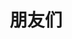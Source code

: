 ---
title: 朋友们
slug: "links"
links:
  - title: 黑墨水鱼
    description: 水族馆
    website: https://aquarium39.moe/
    image: https://aquarium39.moe/images/green_hucfe397aa1f9bbdf54c031f3998449e9a_2721651_2048x0_resize_q75_h2_box.webp
  - title: Kirin
    description: Kirin's Backspace
    website: https://9baka.moe/zh/
    image: https://9baka.moe/images/avatar.jpg
  - title: Isoheptane
    description: 工程师猫娘
    website: https://blog.cascade.moe/
    image: https://blog.cascade.moe/images/avatar.webp
  - title: Harkerbest
    description: Try your best,do your best
    website: https://www.harkerbest.cn/
    image: https://www.harkerbest.cn/wp-content/uploads/2023/07/cropped-%E6%96%B0%E5%A4%B4%E5%83%8F%E5%A3%81%E7%BA%B84x%E4%BF%AE%E5%A4%8D-scaled-1.jpg
  - title: Hao_Tian的折腾日志
    description: 一个兼具日常向和技术向的小站
    website: https://www.haotian22.top/
    image: https://www.haotian22.top/img/head.jpg
  - title: LZC.app
    description: LZC.app's Blog
    website: https://blog.lzc.app/
    image: https://www.lzc.app/assets/images/my-avatar.png
  - title: ECWUUUUU
    description: ECWU's Notebook
    website: https://ecwuuuuu.com/
    image: https://avatars.githubusercontent.com/u/21114722?v=4
menu:
    main: 
        weight: -50
        params:
            icon: link

comments: false
---